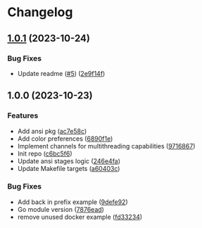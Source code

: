 # Changelog

## [1.0.1](https://github.com/louislef299/ansi/compare/v1.0.0...v1.0.1) (2023-10-24)


### Bug Fixes

* Update readme ([#5](https://github.com/louislef299/ansi/issues/5)) ([2e9f14f](https://github.com/louislef299/ansi/commit/2e9f14f073eaaaf1d4fe892c5ba9552f52434640))

## 1.0.0 (2023-10-23)


### Features

* Add ansi pkg ([ac7e58c](https://github.com/louislef299/ansi/commit/ac7e58c2605855712cfaf5d1fa880662f1fea8f4))
* Add color preferences ([6890f1e](https://github.com/louislef299/ansi/commit/6890f1eb473131e0466a000087f89a0b1f8c805d))
* Implement channels for multithreading capabilities ([9716867](https://github.com/louislef299/ansi/commit/9716867c56620cbe46913f483a5f1e97a6d9f20b))
* Init repo ([c6bc5f6](https://github.com/louislef299/ansi/commit/c6bc5f60b1a9835d7706a77189708e6a323282ce))
* Update ansi stages logic ([246e4fa](https://github.com/louislef299/ansi/commit/246e4fa7fed747224386dbe3ff8b2525e43e76ef))
* Update Makefile targets ([a60403c](https://github.com/louislef299/ansi/commit/a60403c2356032aac7d18de4438af95960eed6ad))


### Bug Fixes

* Add back in prefix example ([9defe92](https://github.com/louislef299/ansi/commit/9defe9265eba8b79217f7a0598234c5860e1c6bb))
* Go module version ([7876ead](https://github.com/louislef299/ansi/commit/7876ead7c5a9fc8953ec21489641e14ea1d8393b))
* remove unused docker example ([fd33234](https://github.com/louislef299/ansi/commit/fd33234236653e5e1cdefd84f4a3900653b89dec))
